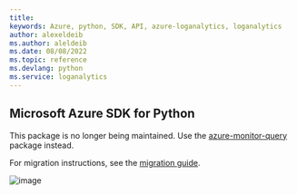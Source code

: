 ```yaml
---
title: 
keywords: Azure, python, SDK, API, azure-loganalytics, loganalytics
author: alexeldeib
ms.author: aleldeib
ms.date: 08/08/2022
ms.topic: reference
ms.devlang: python
ms.service: loganalytics
---
```

## Microsoft Azure SDK for Python

This package is no longer being maintained. Use the [azure-monitor-query](https://pypi.org/project/azure-monitor-query/) package instead.

For migration instructions, see the [migration guide](https://aka.ms/azsdk/python/migrate/la-to-monitor-query).

![image](https://azure-sdk-impressions.azurewebsites.net/api/impressions/azure-sdk-for-python%2Fazure-loganalytics%2FREADME.png)

